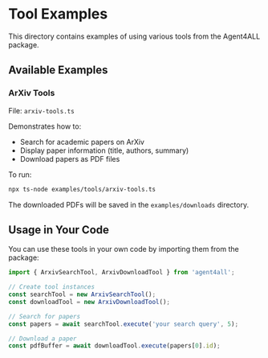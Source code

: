 # Tool Examples

This directory contains examples of using various tools from the Agent4ALL package.

## Available Examples

### ArXiv Tools
File: `arxiv-tools.ts`

Demonstrates how to:
- Search for academic papers on ArXiv
- Display paper information (title, authors, summary)
- Download papers as PDF files

To run:
```bash
npx ts-node examples/tools/arxiv-tools.ts
```

The downloaded PDFs will be saved in the `examples/downloads` directory.

## Usage in Your Code

You can use these tools in your own code by importing them from the package:

```typescript
import { ArxivSearchTool, ArxivDownloadTool } from 'agent4all';

// Create tool instances
const searchTool = new ArxivSearchTool();
const downloadTool = new ArxivDownloadTool();

// Search for papers
const papers = await searchTool.execute('your search query', 5);

// Download a paper
const pdfBuffer = await downloadTool.execute(papers[0].id);
```
